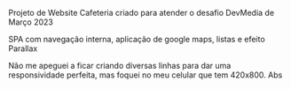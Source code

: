 Projeto de Website Cafeteria criado para atender o desafio DevMedia de Março 2023

SPA com navegação interna, aplicação de google maps, listas e efeito Parallax

Não me apeguei a ficar criando diversas linhas para dar uma responsividade perfeita, mas foquei no meu celular que tem 420x800. Abs